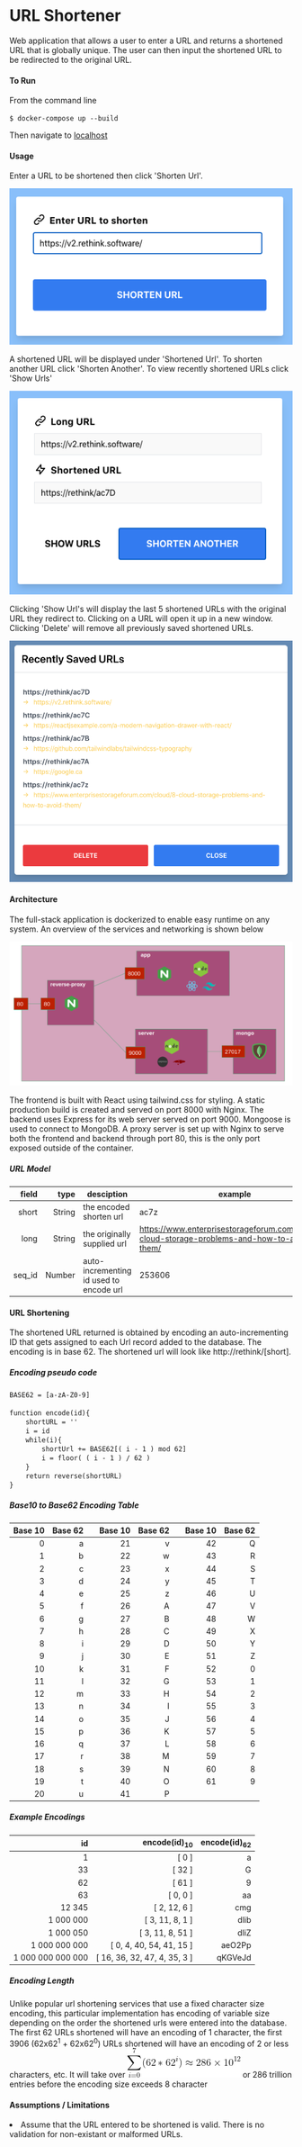 # URL Shortener

Web application that allows a user to enter a URL and returns a shortened URL that is globally unique.  The user can then input the shortened URL to be redirected to the original URL.

#### To Run

From the command line

`$ docker-compose up --build`

Then navigate to [localhost](http://localhost)

#### Usage

Enter a URL to be shortened then click 'Shorten Url'.

![Shorten URL](https://raw.githubusercontent.com/robertveboyd/rethink-url-shortener/master/images/usage-1.png)

A shortened URL will be displayed under 'Shortened Url'.  To shorten another URL click 'Shorten Another'.  To view recently shortened URLs click 'Show Urls'

![Shorten Another](https://raw.githubusercontent.com/robertveboyd/rethink-url-shortener/master/images/usage-2.png)

Clicking 'Show Url's will display the last 5 shortened URLs with the original URL they redirect to.  Clicking on a URL will open it up in a new window.  Clicking 'Delete' will remove all previously saved shortened URLs.

![Show URLs](https://raw.githubusercontent.com/robertveboyd/rethink-url-shortener/master/images/usage-3.png)

#### Architecture

The full-stack application is dockerized to enable easy runtime on any system.  An overview of the services and networking is shown below

![Docker network](https://raw.githubusercontent.com/robertveboyd/rethink-url-shortener/master/images/docker-network.png)

The frontend is built with React using tailwind.css for styling.  A static production build is created and served on port 8000 with Nginx.
The backend uses Express for its web server served on port 9000.  Mongoose is used to connect to MongoDB.
A proxy server is set up with Nginx to serve both the frontend and backend through port 80, this is the only port exposed outside of the container.

##### URL Model

field | type | desciption | example
-------------: | -------------: | ------------- | -------------
short | String | the encoded shorten url | ac7z 
long | String | the originally supplied url | https://www.enterprisestorageforum.com/cloud/8-cloud-storage-problems-and-how-to-avoid-them/
seq_id | Number | auto-incrementing id used to encode url | 253606

#### URL Shortening

The shortened URL returned is obtained by encoding an auto-incrementing ID that gets assigned to each Url record added to the database.  The encoding is in base 62.  The shortened url will look like http://rethink/[short].

##### Encoding pseudo code
    BASE62 = [a-zA-Z0-9]
	
	function encode(id){
	    shortURL = ''
		i = id
		while(i){
			shortUrl += BASE62[( i - 1 ) mod 62]
			i = floor( ( i - 1 ) / 62 )
		}
		return reverse(shortURL)
	} 

##### Base10 to Base62 Encoding Table

Base 10 | Base 62 || Base 10 | Base 62 || Base 10 | Base 62
-------------: | -------------: | -------------: | -------------: | -------------: | -------------: | -------------: | -------------: 
0  | a || 21 | v || 42 | Q
1  | b || 22 | w || 43 | R
2  | c || 23 | x || 44 | S
3  | d || 24 | y || 45 | T
4  | e || 25 | z || 46 | U
5  | f || 26 | A || 47 | V
6  | g || 27 | B || 48 | W
7  | h || 28 | C || 49 | X
8  | i || 29 | D || 50 | Y
9  | j || 30 | E || 51 | Z
10  | k || 31 | F || 52 | 0
11  | l || 32 | G || 53 | 1
12  | m || 33 | H || 54 | 2
13  | n || 34 | I || 55 | 3
14  | o || 35 | J || 56 | 4
15  | p || 36 | K || 57 | 5
16  | q || 37 | L || 58 | 6
17  | r || 38 | M || 59 | 7
18  | s || 39 | N || 60 | 8
19  | t || 40 | O || 61 | 9
20  | u || 41 | P || |

##### Example Encodings

id | encode(id)<sub>10</sub> | encode(id)<sub>62</sub>
-------------: | -------------: | -------------:
1 | [ 0 ] | a 
33 | [ 32 ] | G
62 | [ 61 ] | 9
63 | [ 0, 0 ] | aa
12 345 | [ 2, 12, 6 ] | cmg
1 000 000 | [ 3, 11, 8, 1 ] | dlib
1 000 050 | [ 3, 11, 8, 51 ] | dliZ
1 000 000 000 | [ 0, 4, 40, 54, 41, 15 ] | aeO2Pp
1 000 000 000 000 | [ 16, 36, 32, 47, 4, 35, 3 ] | qKGVeJd

##### Encoding Length

Unlike popular url shortening services that use a fixed character size encoding, this particular implementation has encoding of variable size depending on the order the shortened urls were entered into the database.  The first 62 URLs shortened will have an encoding of 1 character, the first 3906 (62x62<sup>1</sup> + 62x62<sup>0</sup>) URLs shortened will have an encoding of 2 or less characters, etc.  It will take over ![286 trillion](https://raw.githubusercontent.com/robertveboyd/rethink-url-shortener/master/images/latex.gif) or 286 trillion entries before the encoding size exceeds 8 character

#### Assumptions / Limitations

<li>Assume that the URL entered to be shortened is valid.  There is no validation for non-existant or malformed URLs.</li>

